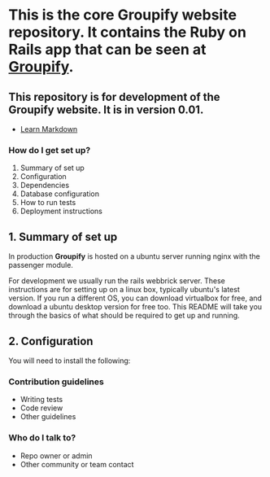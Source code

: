 This is the core __Groupify__ website repository. It contains the Ruby on Rails app that can be seen at [Groupify](www.groupify.com.au).
================================================================

This repository is for development of the __Groupify__ website. It is in version __0.01__.
----------------------------------------------------------

* [Learn Markdown](https://bitbucket.org/tutorials/markdowndemo)

### How do I get set up? ###

1. Summary of set up
2. Configuration
3. Dependencies
4. Database configuration
5. How to run tests
6. Deployment instructions

## 1. Summary of set up

In production __Groupify__ is hosted on a ubuntu server running nginx with the passenger module. 

For development we usually run the rails webbrick server. These instructions are for setting up on a linux box, typically ubuntu's latest version. If you run a different OS, you can download virtualbox for free, and download a ubuntu desktop version for free too. This README will take you through the basics of what should be required to get up and running.
 
## 2. Configuration

You will need to install the following:



### Contribution guidelines ###

* Writing tests
* Code review
* Other guidelines

### Who do I talk to? ###

* Repo owner or admin
* Other community or team contact